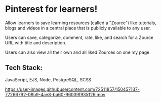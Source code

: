 # Pinterest for learners!

Allow learners to save learning resources (called a "Zource") like tutorials, blogs and videos in a central place that is publicly available to any user.

Users can save, categorize, comment, rate, like, and search for a Zource URL with title and description.

Users can also view all their own and all liked Zources on one my page.

## Tech Stack:
  JavaScript, EJS, Node, PostgreSQL, SCSS

https://user-images.githubusercontent.com/72511857/150457137-77266792-08b9-4ae8-ba60-96039f935126.mov

